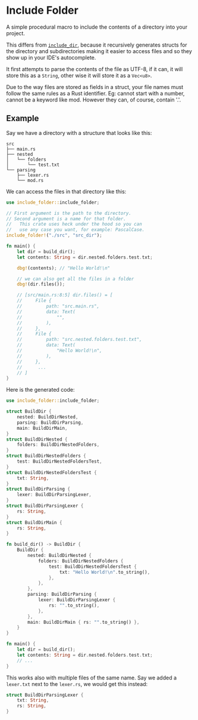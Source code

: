 # Include Folder

A simple procedural macro to include the contents of a directory into your project.

This differs from [`include_dir`](https://crates.io/crates/include_dir), because it recursively generates structs for the directory and subdirectories making it easier to access files and so they show up in your IDE's autocomplete.

It first attempts to parse the contents of the file as UTF-8, if it can, it will store this as a
`String`, other wise it will store it as a `Vec<u8>`.

Due to the way files are stored as fields in a struct, your file names must follow the same rules
as a Rust identifier. Eg: cannot start with a number, cannot be a keyword like mod. However they
can, of course, contain '.'.

## Example

Say we have a directory with a structure that looks like this:

```text
src
├── main.rs
├── nested
│   └── folders
│       └── test.txt
└── parsing
    ├── lexer.rs
    └── mod.rs
```

We can access the files in that directory like this:

```rs
use include_folder::include_folder;

// First argument is the path to the directory.
// Second argument is a name for that folder.
//   This crate uses heck under the hood so you can
//   use any case you want, for example: PascalCase.
include_folder!("./src", "src_dir");

fn main() {
    let dir = build_dir();
    let contents: String = dir.nested.folders.test.txt;

    dbg!(contents); // "Hello World!\n"

    // we can also get all the files in a folder
    dbg!(dir.files());

    // [src/main.rs:8:5] dir.files() = [
    //     File {
    //         path: "src.main.rs",
    //         data: Text(
    //             "",
    //         ),
    //     },
    //     File {
    //         path: "src.nested.folders.test.txt",
    //         data: Text(
    //             "Hello World!\n",
    //         ),
    //     },
    //      ...
    // ]
}
```

Here is the generated code:

```rs
use include_folder::include_folder;

struct BuildDir {
    nested: BuildDirNested,
    parsing: BuildDirParsing,
    main: BuildDirMain,
}
struct BuildDirNested {
    folders: BuildDirNestedFolders,
}
struct BuildDirNestedFolders {
    test: BuildDirNestedFoldersTest,
}
struct BuildDirNestedFoldersTest {
    txt: String,
}
struct BuildDirParsing {
    lexer: BuildDirParsingLexer,
}
struct BuildDirParsingLexer {
    rs: String,
}
struct BuildDirMain {
    rs: String,
}

fn build_dir() -> BuildDir {
    BuildDir {
        nested: BuildDirNested {
            folders: BuildDirNestedFolders {
                test: BuildDirNestedFoldersTest {
                    txt: "Hello World!\n".to_string(),
                },
            },
        },
        parsing: BuildDirParsing {
            lexer: BuildDirParsingLexer {
                rs: "".to_string(),
            },
        },
        main: BuildDirMain { rs: "".to_string() },
    }
}

fn main() {
    let dir = build_dir();
    let contents: String = dir.nested.folders.test.txt;
    // ...
}
```

This works also with multiple files of the same name. Say we added a `lexer.txt` next to the `lexer.rs`, we would get this instead:

```rs
struct BuildDirParsingLexer {
    txt: String,
    rs: String,
}
```
